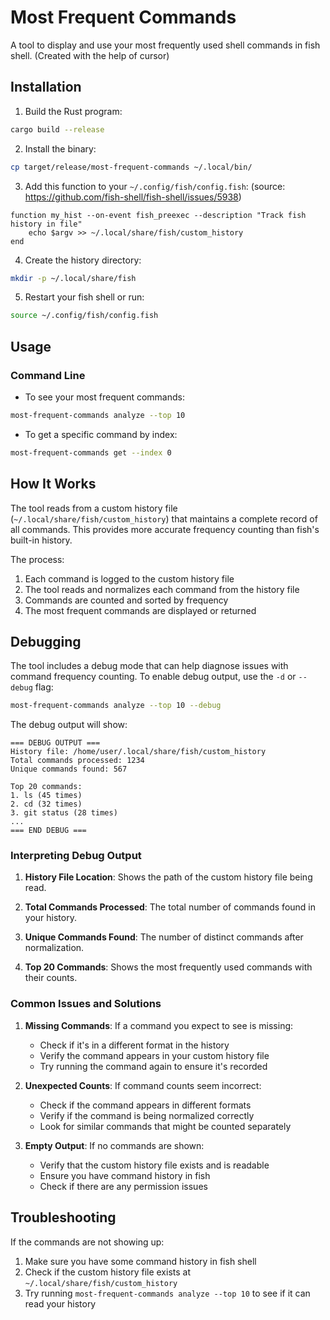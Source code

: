 # Most Frequent Commands

A tool to display and use your most frequently used shell commands in fish shell. (Created with the help of cursor)

## Installation

1. Build the Rust program:
```bash
cargo build --release
```

2. Install the binary:
```bash
cp target/release/most-frequent-commands ~/.local/bin/
```

3. Add this function to your `~/.config/fish/config.fish`:
(source: https://github.com/fish-shell/fish-shell/issues/5938)
```fish
function my_hist --on-event fish_preexec --description "Track fish history in file"
    echo $argv >> ~/.local/share/fish/custom_history
end
```

4. Create the history directory:
```bash
mkdir -p ~/.local/share/fish
```

5. Restart your fish shell or run:
```bash
source ~/.config/fish/config.fish
```

## Usage

### Command Line

- To see your most frequent commands:
```bash
most-frequent-commands analyze --top 10
```

- To get a specific command by index:
```bash
most-frequent-commands get --index 0
```

## How It Works

The tool reads from a custom history file (`~/.local/share/fish/custom_history`) that maintains a complete record of all commands. This provides more accurate frequency counting than fish's built-in history.

The process:
1. Each command is logged to the custom history file
2. The tool reads and normalizes each command from the history file
3. Commands are counted and sorted by frequency
4. The most frequent commands are displayed or returned

## Debugging

The tool includes a debug mode that can help diagnose issues with command frequency counting. To enable debug output, use the `-d` or `--debug` flag:

```bash
most-frequent-commands analyze --top 10 --debug
```

The debug output will show:

```
=== DEBUG OUTPUT ===
History file: /home/user/.local/share/fish/custom_history
Total commands processed: 1234
Unique commands found: 567

Top 20 commands:
1. ls (45 times)
2. cd (32 times)
3. git status (28 times)
...
=== END DEBUG ===
```

### Interpreting Debug Output

1. **History File Location**: Shows the path of the custom history file being read.

2. **Total Commands Processed**: The total number of commands found in your history.

3. **Unique Commands Found**: The number of distinct commands after normalization.

4. **Top 20 Commands**: Shows the most frequently used commands with their counts.

### Common Issues and Solutions

1. **Missing Commands**: If a command you expect to see is missing:
   - Check if it's in a different format in the history
   - Verify the command appears in your custom history file
   - Try running the command again to ensure it's recorded

2. **Unexpected Counts**: If command counts seem incorrect:
   - Check if the command appears in different formats
   - Verify if the command is being normalized correctly
   - Look for similar commands that might be counted separately

3. **Empty Output**: If no commands are shown:
   - Verify that the custom history file exists and is readable
   - Ensure you have command history in fish
   - Check if there are any permission issues

## Troubleshooting

If the commands are not showing up:

1. Make sure you have some command history in fish shell
2. Check if the custom history file exists at `~/.local/share/fish/custom_history`
3. Try running `most-frequent-commands analyze --top 10` to see if it can read your history 